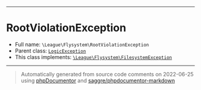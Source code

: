 ***

# RootViolationException

* Full name: `\League\Flysystem\RootViolationException`
* Parent class: [`LogicException`](../../LogicException.md)
* This class implements:
  [`\League\Flysystem\FilesystemException`](./FilesystemException.md)

***
> Automatically generated from source code comments on 2022-06-25 using [phpDocumentor](http://www.phpdoc.org/) and [saggre/phpdocumentor-markdown](https://github.com/Saggre/phpDocumentor-markdown)
